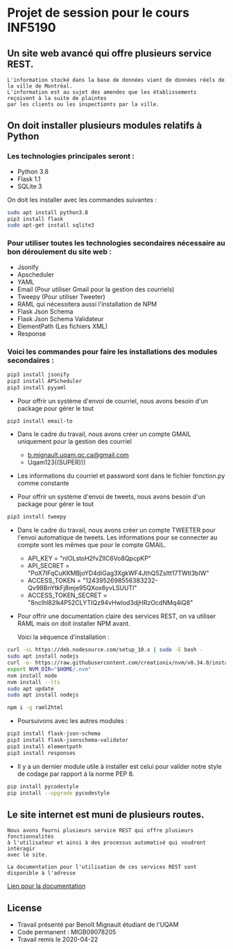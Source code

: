 # Projet de session pour le cours INF5190

## Un site web avancé qui offre plusieurs service REST.
    L'information stocké dans la base de données vient de données réels de la ville de Montréal.
    L'information est au sujet des amendes que les établissements reçoivent à la suite de plaintes 
    par les clients ou les inspectionts par la ville.

## On doit installer plusieurs modules relatifs à Python

### Les technologies principales seront :
  * Python 3.8
  * Flask 1.1
  * SQLite 3
  
On doit les installer avec les commandes suivantes :

```bash
sudo apt install python3.8
pip3 install flask
sudo apt-get install sqlite3
```
### Pour utiliser toutes les technologies secondaires nécessaire au bon déroulement du site web :
  * Jsonify
  * Apscheduler
  * YAML 
  * Email (Pour utiliser Gmail pour la gestion des courriels)
  * Tweepy (Pour utiliser Tweeter)
  * RAML qui nécessitera aussi l'installation de NPM
  * Flask Json Schema
  * Flask Json Schema Validateur 
  * ElementPath (Les fichiers XML)
  * Response
  
### Voici les commandes pour faire les installations des modules secondaires :

```bash
pip3 install jsonify
pip3 install APScheduler
pip3 install pyyaml
```

  * Pour offrir un système d'envoi de courriel, nous avons besoin d'un package pour gérer le tout
```bash
pip3 install email-to  
```
  * Dans le cadre du travail, nous avons créer un compte GMAIL uniquement pour la gestion des courriel
    * b.mignault.uqam.qc.ca@gmail.com
    * Uqam123((SUPER)))
  * Les informations du courriel et password sont dans le fichier fonction.py comme constante  

  * Pour offrir un système d'envoi de tweets, nous avons besoin d'un package pour gérer le tout
```bash
pip3 install tweepy  
```
  * Dans le cadre du travail, nous avons créer un compte TWEETER pour l'envoi automatique de tweets.
    Les informations pour se connecter au compte sont les mêmes que pour le compte GMAIL.    
    * API_KEY = "nIOLstoH2fvZllC6Vo8QpcpKP"
    * API_SECRET = "PoX7IFqCuKKMBjoYD4diGag3XgkWF4JthQ5ZsItt17TWtl3bIW"
    * ACCESS_TOKEN = "1243952698556383232-Qv98BnYtkFj8mje95QXox6yvLSUUTl"
    * ACCESS_TOKEN_SECRET = "8nclhl82lk4P52CLYTIQz94vHwlod3djHRzOcdNMq4iQ8"
        
  * Pour offrir une documentation  claire des services REST, on va utiliser RAML
    mais on doit installer NPM avant. 
    
    Voici la séquence d'installation :
```bash
curl -sL https://deb.nodesource.com/setup_10.x | sudo -E bash -
sudo apt install nodejs
curl -o- https://raw.githubusercontent.com/creationix/nvm/v0.34.0/install.sh | bash
export NVM_DIR="$HOME/.nvm"
nvm install node
nvm install --lts
sudo apt update
sudo apt install nodejs

npm i -g raml2html
```    
  * Poursuivons avec les autres modules :
```bash
pip3 install flask-json-schema
pip3 install flask-jsonschema-validator
pip3 install elementpath
pip3 install responses
```

  * Il y a un dernier module utile à installer est celui pour valider 
    notre style de codage par rapport à la norme PEP 8.
```bash
pip install pycodestyle
pip install --upgrade pycodestyle
```
## Le site internet est muni de plusieurs routes.
    Nous avons fourni plusieurs service REST qui offre plusieurs fonctionnalités 
    à l'utilisateur et ainsi à des processus automatisé qui voudront intéragir 
    avec le site.
    
    La documentation pour l'utilisation de ces services REST sont disponible à l'adresse
   
   [Lien pour la documentation](http://127.0.0.1:5000/doc)


## License

* Travail présenté par Benoît Mignault étudiant de l'UQAM 
* Code permanent : MIGB09078205
* Travail remis le 2020-04-22